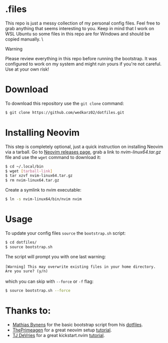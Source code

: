# .files

This repo is just a messy collection of my personal config files.
Feel free to grab anything that seems interesting to you. Keep in mind that I work on WSL Ubuntu so some files in this repo are for Windows and should be copied manually.  \

> [!WARNING]
> Please review everything in this repo before running the bootstrap. It was configured to work on my system and might ruin yours if you're not careful. Use at your own risk!

# Download

To download this repository use the ```git clone``` command:
```bash
$ git clone https://github.com/wedkarz02/dotfiles.git
```

# Installing Neovim

This step is completely optional, just a quick instruction on installing Neovim
via a tarball. Go to [Neovim releases page](https://github.com/neovim/neovim/releases), grab a link to *nvim-linux64.tar.gz* file and use the ```wget``` command to download it:
```bash
$ cd ~/.local/bin
$ wget [tarball-link]
$ tar xzvf nvim-linux64.tar.gz
$ rm nvim-linux64.tar.gz
```

Create a symlink to nvim executable:

```bash
$ ln -s nvim-linux64/bin/nvim nvim
```

# Usage
To update your config files ```source``` the ```bootstrap.sh``` script:
```bash
$ cd dotfiles/
$ source bootstrap.sh
```

The script will prompt you with one last warning: 
<br />
<br />
``[Warning] This may overwrite existing files in your home directory. Are you sure? (y/n)``
<br />
<br />
which you can skip with ```--force``` or ```-f``` flag:
```bash
$ source bootstrap.sh --force
```

# Thanks to:
 - [Mathias Bynens](https://github.com/mathiasbynens) for the basic bootstrap script from his [dotfiles](https://github.com/mathiasbynens/dotfiles).
 - [ThePrimeagen](https://github.com/ThePrimeagen) for a great neovim setup [tutorial](https://www.youtube.com/watch?v=w7i4amO_zaE).
 - [TJ DeVries](https://github.com/tjdevries) for a great kickstart.nvim [tutorial](https://www.youtube.com/watch?v=stqUbv-5u2s).

